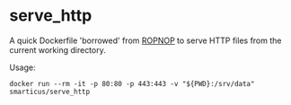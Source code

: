 # serve_http

A quick Dockerfile 'borrowed' from [ROPNOP](https://blog.ropnop.com/docker-for-pentesters/#example5servinghttpfiles) to serve HTTP files from the current working directory. 

Usage: 

```docker run --rm -it -p 80:80 -p 443:443 -v "${PWD}:/srv/data" smarticus/serve_http```
